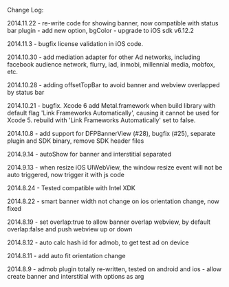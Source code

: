 
Change Log:

2014.11.22
	- re-write code for showing banner, now compatible with status bar plugin
	- add new option, bgColor
	- upgrade to iOS sdk v6.12.2

2014.11.3
	- bugfix license validation in iOS code.
	
2014.10.30
	- add mediation adapter for other Ad networks, including facebook audience network, flurry, iad, inmobi, millennial media, mobfox, etc.
	
2014.10.28
	- adding offsetTopBar to avoid banner and webview overlapped by status bar
	
2014.10.21
	- bugfix. Xcode 6 add Metal.framework when build library with default flag 'Link Frameworks Automatically', causing it cannot be used for Xcode 5. rebuild with 'Link Frameworks Automatically' set to false.
	
2014.10.8
	- add support for DFPBannerView (#28), bugfix (#25), separate plugin and SDK binary, remove SDK header files
	
2014.9.14
	- autoShow for banner and interstitial separated
	
2014.9.13
	- when resize iOS UIWebView, the window resize event will not be auto triggered, now trigger it with js code
	
2014.8.24
	- Tested compatible with Intel XDK
	
2014.8.22
	- smart banner width not change on ios orientation change, now fixed
	
2014.8.19
	- set overlap:true to allow banner overlap webview, by default overlap:false and push webview up or down
	
2014.8.12
	- auto calc hash id for admob, to get test ad on device
	
2014.8.11
	- add auto fit orientation change
	
2014.8.9
	- admob plugin totally re-written, tested on android and ios
	- allow create banner and interstitial with options as arg
	
	
	